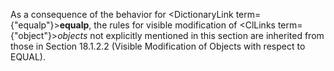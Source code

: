  



As a consequence of the behavior for <DictionaryLink  term={"equalp"}><b>equalp</b></DictionaryLink>, the rules for visible modification of <ClLinks  term={"object"}><i>objects</i></ClLinks> not explicitly mentioned in this section are inherited from those in Section 18.1.2.2 (Visible Modification of Objects with respect to EQUAL). 







 



 



